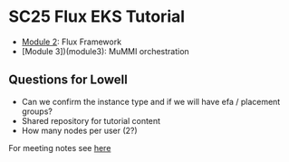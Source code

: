 # SC25 Flux EKS Tutorial

 - [Module 2](module2): Flux Framework
 - [Module 3])(module3): MuMMI orchestration

## Questions for Lowell

- Can we confirm the instance type and if we will have efa / placement groups?
- Shared repository for tutorial content
- How many nodes per user (2?)

For meeting notes see [here](NOTES.md)


